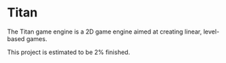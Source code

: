 # Titan

The Titan game engine is a 2D game engine aimed at 
creating linear, level-based games. 

This project is estimated to be 2% finished.
